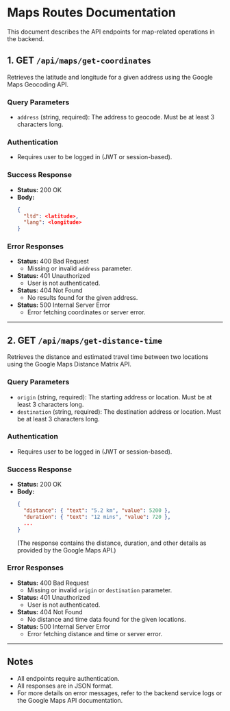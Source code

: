 # Maps Routes Documentation

This document describes the API endpoints for map-related operations in the backend.

## 1. GET `/api/maps/get-coordinates`

Retrieves the latitude and longitude for a given address using the Google Maps Geocoding API.

### Query Parameters
- `address` (string, required): The address to geocode. Must be at least 3 characters long.

### Authentication
- Requires user to be logged in (JWT or session-based).

### Success Response
- **Status:** 200 OK
- **Body:**
  ```json
  {
    "ltd": <latitude>,
    "lang": <longitude>
  }
  ```

### Error Responses
- **Status:** 400 Bad Request
  - Missing or invalid `address` parameter.
- **Status:** 401 Unauthorized
  - User is not authenticated.
- **Status:** 404 Not Found
  - No results found for the given address.
- **Status:** 500 Internal Server Error
  - Error fetching coordinates or server error.

---

## 2. GET `/api/maps/get-distance-time`

Retrieves the distance and estimated travel time between two locations using the Google Maps Distance Matrix API.

### Query Parameters
- `origin` (string, required): The starting address or location. Must be at least 3 characters long.
- `destination` (string, required): The destination address or location. Must be at least 3 characters long.

### Authentication
- Requires user to be logged in (JWT or session-based).

### Success Response
- **Status:** 200 OK
- **Body:**
  ```json
  {
    "distance": { "text": "5.2 km", "value": 5200 },
    "duration": { "text": "12 mins", "value": 720 },
    ...
  }
  ```
  (The response contains the distance, duration, and other details as provided by the Google Maps API.)

### Error Responses
- **Status:** 400 Bad Request
  - Missing or invalid `origin` or `destination` parameter.
- **Status:** 401 Unauthorized
  - User is not authenticated.
- **Status:** 404 Not Found
  - No distance and time data found for the given locations.
- **Status:** 500 Internal Server Error
  - Error fetching distance and time or server error.

---

## Notes
- All endpoints require authentication.
- All responses are in JSON format.
- For more details on error messages, refer to the backend service logs or the Google Maps API documentation.
